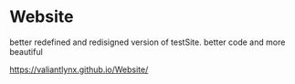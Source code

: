 # Website
better redefined and redisigned version of testSite.
better code and more beautiful

https://valiantlynx.github.io/Website/
